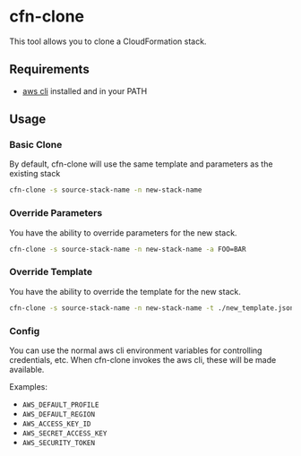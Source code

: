 # cfn-clone

This tool allows you to clone a CloudFormation stack.

## Requirements

* [aws cli](http://aws.amazon.com/cli/) installed and in your PATH

## Usage

### Basic Clone

By default, cfn-clone will use the same template and parameters as the existing stack
```sh
cfn-clone -s source-stack-name -n new-stack-name
```

### Override Parameters

You have the ability to override parameters for the new stack.
```sh
cfn-clone -s source-stack-name -n new-stack-name -a FOO=BAR
```

### Override Template

You have the ability to override the template for the new stack.
```sh
cfn-clone -s source-stack-name -n new-stack-name -t ./new_template.json
```

### Config

You can use the normal aws cli environment variables for controlling credentials, etc. When cfn-clone invokes the aws cli, these will be made available.

Examples:

* `AWS_DEFAULT_PROFILE`
* `AWS_DEFAULT_REGION`
* `AWS_ACCESS_KEY_ID`
* `AWS_SECRET_ACCESS_KEY`
* `AWS_SECURITY_TOKEN`

